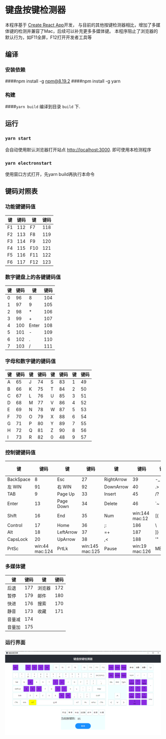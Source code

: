 # 键盘按键检测器

本程序基于 [Create React App](https://github.com/facebook/create-react-app)开发， 与目前的其他按键检测器相比，增加了多媒体键的检测并兼容了Mac，后续可以补充更多多媒体键。 本程序阻止了浏览器的默认行为，如F11全屏，F12打开开发者工具等

## 编译
### 安装依赖
####npm install -g npm@8.19.2
####npm install -g yarn
### 构建
####`yarn build`
编译到目录 `build` 下.
## 运行
### `yarn start`
会自动使用默认浏览器打开站点 [http://localhost:3000](http://localhost:3000). 即可使用本检测程序

### `yarn electronstart`

使用窗口方式打开，先yarn build再执行本命令

## 键码对照表

### 功能键键码值

| 键   | 键码  | 键   | 键码  |
|-----|-----|-----|-----|
| F1  | 112 | F7  | 118 |
| F2  | 113 | F8  | 119 |
| F3  | 114 | F9  | 120 |
| F4  | 115 | F10 | 121 |
| F5  | 116 | F11 | 122 |
| F6  | 117 | F12 | 123 |

### 数字键盘上的各键键码值

| 键   | 键码  | 键     | 键码  |
|-----|-----|-------|-----|
| 0   | 96  | 8     | 104 |
| 1   | 97  | 9     | 105 |
| 2   | 98  | *     | 106 |
| 3   | 99  | +     | 107 |
| 4   | 100 | Enter | 108 |
| 5   | 101 | -     | 109 |
| 6   | 102 | .     | 110 |
| 7   | 103 | /     | 111 |

### 字母和数字键的键码值

| 键   | 键码  | 键   | 键码  | 键   | 键码  | 键   | 键码  |
|-----|-----|-----|-----|-----|-----|-----|-----|
| A   | 65  | J   | 74  | S   | 83  | 1   | 49  |
| B   | 66  | K   | 75  | T   | 84  | 2   | 50  |
| C   | 67  | L   | 76  | U   | 85  | 3   | 51  |
| D   | 68  | M   | 77  | V   | 86  | 4   | 52  |
| E   | 69  | N   | 78  | W   | 87  | 5   | 53  |
| F   | 70  | O   | 79  | X   | 88  | 6   | 54  |
| G   | 71  | P   | 80  | Y   | 89  | 7   | 55  |
| H   | 72  | Q   | 81  | Z   | 90  | 8   | 56  |
| I   | 73  | R   | 82  | 0   | 48  | 9   | 57  |

### 控制键键码值
| 键         | 键码             | 键         | 键码              | 键          | 键码             | 键    | 键码  |
|-----------|----------------|-----------|-----------------|------------|----------------|------|-----|
| BackSpace | 8              | Esc       | 27              | RightArrow | 39             | -_   | 189 |
| 左 WIN     | 91             | 右 WIN     | 92              | DownArrow  | 40             | .>   | 190 |
| TAB       | 9              | Page Up   | 33              | Insert     | 45             | /?   | 191 |
| Enter     | 13             | Page Down | 34              | Delete     | 46             | `~   | 192 |
| Shift     | 16             | End       | 35              | Num        | win:144 mac:12 | [{   | 219 |
| Control   | 17             | Home      | 36              | ;:         | 186            | \    | 220 |
| Alt       | 18             | LeftArrow | 37              | =+         | 187            | ]}   | 221 |
| CapsLock  | 20             | UpArrow   | 38              | ,<         | 188            | '"   | 222 |
| PrtSc     | win:44 mac:124 | PrtLk     | win:145 mac:125 | Pause      | win:19 mac:126 | MENU | 93  |

### 多媒体键
| 键   | 键码  | 键   | 键码  |
|-----|-----|-----|-----|
| 后退  | 177 | 浏览器 | 172 |
| 暂停  | 179 | 邮件  | 180 |
| 快进  | 176 | 搜索  | 170 |
| 静音  | 173 | 收藏  | 171 |
| 音量减 | 174 |
| 音量加 | 175 |

### 运行界面
![image](./public/key-detector.png)
